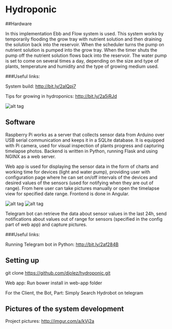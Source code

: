 # Hydroponic

##Hardware

In this implementation Ebb and Flow system is used. This system works by temporarily flooding the grow tray with nutrient solution and then draining the solution back into the reservoir. When the scheduler turns the pump on nutrient solution is pumped into the grow tray. When the timer shuts the pump off the nutrient solution flows back into the reservoir. The water pump is set to come on several times a day, depending on the size and type of plants, temperature and humidity and the type of growing medium used.

###Useful links: 

System build: http://bit.ly/2alQpj7

Tips for growing in hydroponics: http://bit.ly/2a5jRJd

![alt tag](http://gardenious.com/wp-content/uploads/2014/08/how-to-build-an-ebb-and-flow-hydroponic-system.png)

## Software

Raspberry Pi works as a server that collects sensor data from Arduino over USB serial communication and keeps it in a SQLite database. It is equipped with Pi camera, used for visual inspection of plants progress and capturing timelapse photos. Backend is written in Python, running Flask and using NGINX as a web server.

Web app is used for displaying the sensor data in the form of charts and working time for devices (light and water pump), providing user with configuration page where he can set on/off intervals of the devices and desired values of the sensors (used for notifying when they are out of range). From here user can take pictures manually or open the timelapse view for specified date range. Frontend is done in Angular.

![alt tag](http://i.imgur.com/KRuebK3.png)
![alt tag](http://i.imgur.com/HaghVIf.png)


Telegram bot can retrieve the data about sensor values in the last 24h, send notifications about values out of range for sensors (specified in the config part of web app) and capture pictures.

###Useful links:

Running Telegram bot in Python: http://bit.ly/2af284B

## Setting up

git clone https://github.com/djolez/hydroponic.git

Web app: Run bower install in web-app folder

For the Client, the Bot, Part: Simply Search Hydrobot on telegram


## Pictures of the system development

Project pictures: http://imgur.com/a/kVj2a
